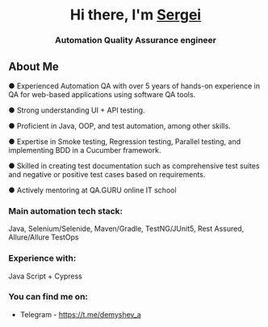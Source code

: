 <div id="header" align="center">
  <h1>Hi there, I'm <a href="(https://github.com/AlyonaEfros)" target="_blank">Sergei</a> 
  <h3>Automation Quality Assurance engineer</h3>
</div>


## About Me

● Experienced Automation QA with over 5 years of hands-on experience in QA for web-based applications using software QA tools.

● Strong understanding UI + API testing.

● Proficient in Java, OOP, and test automation, among other skills.

● Expertise in Smoke testing, Regression testing, Parallel testing, and implementing BDD in a Cucumber framework.

● Skilled in creating test documentation such as comprehensive test suites and negative or positive test cases based on requirements.

● Actively mentoring at QA.GURU online IT school 

### Main automation tech stack:
Java, Selenium/Selenide, Maven/Gradle, TestNG/JUnit5, Rest Assured, Allure/Allure TestOps

### Experience with: 
Java Script + Cypress

 
### You can find me on:

+  Telegram - https://t.me/demyshev_a
<!--
**mednartem/mednartem** is a ✨ _special_ ✨ repository because its `README.md` (this file) appears on your GitHub profile.

Here are some ideas to get you started:

- 🔭 I’m currently working on ...
- 🌱 I’m currently learning ...
- 👯 I’m looking to collaborate on ...
- 🤔 I’m looking for help with ...
- 💬 Ask me about ...
- 📫 How to reach me: ...
- 😄 Pronouns: ...
- ⚡ Fun fact: ...
-->

